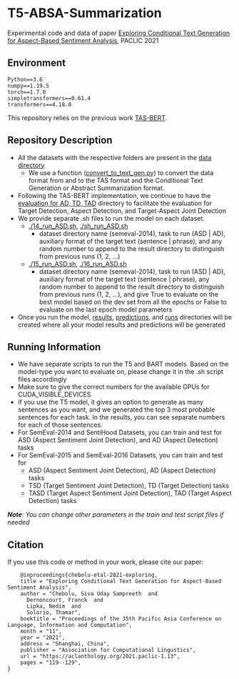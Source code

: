 # T5-ABSA-Summarization
Experimental code and data of paper [Exploring Conditional Text Generation for Aspect-Based Sentiment Analysis](https://aclanthology.org/2021.paclic-1.13.pdf), PACLIC 2021

## Environment
    Python==3.6
    numpy==1.19.5
    torch==1.7.0
    simpletransformers==0.61.4
    transformers==4.18.0

This repository relies on the previous work [TAS-BERT](https://github.com/sysulic/TAS-BERT).

## Repository Description
- All the datasets with the respective folders are present in the [data directory](data)
  - We use a function ([convert_to_text_gen.py](data/semeval-2016/convert_to_text_gen.py)) to convert the data format from and to the TAS format and the Conditional Text Generation or Abstract Summarization format.
- Following the TAS-BERT implementation, we continue to have the [evaluation for AD, TD, TAD](evaluation_for_AD_TD_TAD) directory to facilitate the evaluation for Target Detection, Aspect Detection, and Target-Aspect Joint Detection
- We provide separate .sh files to run  the model on each dataset.
  - [./14_run_ASD.sh](./14_run_ASD.sh), [./sh_run_ASD.sh](./sh_run_ASD.sh)
    - dataset directory name (semeval-2014), task to run (ASD | AD), auxiliary format of the target text (sentence | phrase), and any random number to append to the result directory to distinguish from previous runs (1, 2, ...)
  - [./15_run_ASD.sh](./15_run_ASD.sh), [./16_run_ASD.sh](./16_run_ASD.sh)
    - dataset directory name (semeval-2014), task to run (ASD | AD), auxiliary format of the target text (sentence | phrase), any random number to append to the result directory to distinguish from previous runs (1, 2, ...), and give True to evaluate on the best model based on the dev set from all the epochs or False to evaluate on the last epoch model parameters
- Once you run the model, [results](results), [predictions](predictions), and [runs](runs) directories will be created where all your model results and predictions will be generated

## Running Information
- We have separate scripts to run the T5 and BART models. Based on the model-type you want to evaluate on, please change it in the .sh script files accordingly
- Make sure to give the correct numbers for the available GPUs for CUDA_VISIBLE_DEVICES
- If you use the T5 model, it gives an option to generate as many sentences as you want, and we generated the top 3 most probable sentences for each task. In the results, you can see separate numbers for each of those sentences.
- For SemEval-2014 and SentiHood Datasets, you can train and test for ASD (Aspect Sentiment Joint Detection), and AD (Aspect Detection) tasks
- For SemEval-2015 and SemEval-2016 Datasets, you can train and test for 
  - ASD (Aspect Sentiment Joint Detection), AD (Aspect Detection) tasks
  - TSD (Target Sentiment Joint Detection), TD (Target Detection) tasks
  - TASD (Target Aspect Sentiment Joint Detection), TAD (Target Aspect Detection) tasks

_**Note**_: _You can change other parameters in the train and test script files if needed_


## Citation
If you use this code or method in your work, please cite our paper: 

        @inproceedings{chebolu-etal-2021-exploring,
        title = "Exploring Conditional Text Generation for Aspect-Based Sentiment Analysis",
        author = "Chebolu, Siva Uday Sampreeth  and
          Dernoncourt, Franck  and
          Lipka, Nedim  and
          Solorio, Thamar",
        booktitle = "Proceedings of the 35th Pacific Asia Conference on Language, Information and Computation",
        month = "11",
        year = "2021",
        address = "Shanghai, China",
        publisher = "Association for Computational Lingustics",
        url = "https://aclanthology.org/2021.paclic-1.13",
        pages = "119--129",
    }

  

    